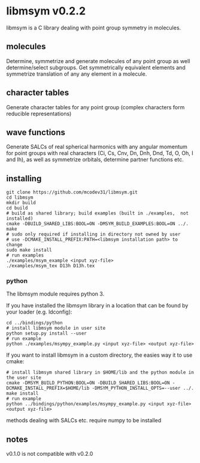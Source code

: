 # libmsym v0.2.2
libmsym is a C library dealing with point group symmetry in molecules.

## molecules
Determine, symmetrize and generate molecules of any point group as well determine/select subgroups.
Get symmetrically equivalent elements and symmetrize translation of any any element in a molecule.

## character tables
Generate character tables for any point group (complex characters form reducible representations)

## wave functions
Generate SALCs of real spherical harmonics with any angular momentum for point groups with real characters (Ci, Cs, Cnv, Dn, Dnh, Dnd, Td, O, Oh, I and Ih), as well as symmetrize orbitals, determine partner functions etc.

## installing

```shell
git clone https://github.com/mcodev31/libmsym.git
cd libmsym
mkdir build
cd build
# build as shared library; build examples (built in ./examples,  not installed)
cmake -DBUILD_SHARED_LIBS:BOOL=ON -DMSYM_BUILD_EXAMPLES:BOOL=ON ../.
make
# sudo only required if installing in directory not owned by user
# use -DCMAKE_INSTALL_PREFIX:PATH=<libmsym installation path> to change
sudo make install
# run examples
./examples/msym_example <input xyz-file>
./examples/msym_tex D13h D13h.tex
```

### python

The libmsym module requires python 3.

If you have installed the libmsym library in a location that can be found by your loader (e.g. ldconfig):
```shell
cd ../bindings/python
# install libmsym module in user site
python setup.py install --user
# run example
python ./examples/msympy_example.py <input xyz-file> <output xyz-file>
```

If you want to install libmsym in a custom directory, the easies way it to use cmake:
```shell
# install libmsym shared library in $HOME/lib and the python module in the user site
cmake -DMSYM_BUILD_PYTHON:BOOL=ON -DBUILD_SHARED_LIBS:BOOL=ON -DCMAKE_INSTALL_PREFIX=$HOME/lib -DMSYM_PYTHON_INSTALL_OPTS=--user ../.
make install
# run example
python ../bindings/python/examples/msympy_example.py <input xyz-file> <output xyz-file>
```

methods dealing with SALCs etc. require numpy to be installed

## notes

v0.1.0 is not compatible with v0.2.0
